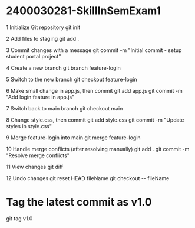 # 2400030281-SkillInSemExam1
1 Initialize Git repository
git init

2 Add files to staging
git add .

3 Commit changes with a message
git commit -m "Initial commit - setup student portal project"

4 Create a new branch
git branch feature-login

5 Switch to the new branch
git checkout feature-login

6 Make small change in app.js, then commit
git add app.js
git commit -m "Add login feature in app.js"

7 Switch back to main branch
git checkout main

8 Change style.css, then commit
git add style.css
git commit -m "Update styles in style.css"

9 Merge feature-login into main
git merge feature-login

10 Handle merge conflicts (after resolving manually)
git add .
git commit -m "Resolve merge conflicts"

11 View changes
git diff

12 Undo changes
git reset HEAD fileName
git checkout -- fileName

# Tag the latest commit as v1.0
git tag v1.0
